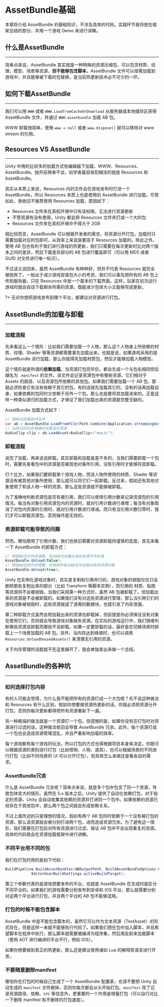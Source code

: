 # AssetBundle基础

本章将介绍 AssetBundle 的基础知识，不涉及具体的代码。实践环节我将放在框架总结的部分，并用一个游戏 Demo 来进行讲解。

## 什么是AssetBundle

---

简单点来说，AssetBundle 其实就是一种特殊的资源压缩包，可以包含材质、纹理、模型、场景等资源，**但不能够包含脚本**。AssetBundle 文件可以按需加载到游戏中，并且能够被下载的包替换，是当前热更新技术必不可少的一环。

## 如何下载AssetBundle

---

我们可以用 `WWW` 或者 `WWW.LoadfromCacheOrDownload` 从服务器或本地缓存区获得 AssetBundle 文件，并通过 `WWW.assetbundle` 加载 AB 包。

WWW 卸载很简单，使用 `www = null` 或者 `www.dispose()` 就可以移除对 www stream 的引用。

## Resources VS AssetBundle

---

Unity 中用的比较多的加载方式有编辑器下加载、WWW、Resources、AssetBundle。抛开前两者不谈，初学者最容易犯糊涂的就是 Resources 和 AssetBundle。

其实从本质上来说，Resources 内的文件会在游戏发布时打进一个 AssetBundle，所以 Resources 本质上也是使用的 AssetBundle 进行加载。尽管如此，我依旧不推荐使用 Resources 加载，原因如下：

* Resources 文件夹在真机环境中只有读权限，无法进行资源更新
* 不管资源有没有使用，Unity 都会把 Resources 文件夹打成一个大的包
* Resources 文件夹在真机环境中不得大于 2GB

相比较而言，AssetBundle 可以根据开发者的需求，将资源分开打包，加载时只需要加载对应的包即可，从效率上来说是要高于 Resources 加载的。除此之外，使用 AB 包也有利于我们进行游戏的热更新，我们只需要在每次更新时比对两个版本之间的差异，然后下载差异部分的 AB 包进行覆盖即可（可以用 MD5 或者 GUID 对文件进行唯一标识）。

不过话又说回来，虽然 AssetBundle 有种种好，但并不代表 Resources 就完全被抛弃了。一般出于减少游戏安装包大小的考虑，我们可以事先把所有的 AB 包上传到服务器，只在 Resources 中放一个基本的下载界面。这样，玩家在初次运行游戏时就会自动下载剩余所需的资源，既能减少包体大小又能够完成更新。

?> 无论你想把游戏发布到哪个平台，都建议对资源进行打包。

## AssetBundle的加载与卸载

---

### 加载流程

先来看这么一个情形：比如我们需要加载一个人物，那么这个人物身上所依赖的材质、纹理、Shader 等等资源都需要事先加载出来。也就是说，如果游戏采用的是 AssetBundle 进行加载，那么你就得先加载材质包，然后才能够加载人物模型。

这个情形就是所谓的**依赖加载**。当资源打包完毕后，都会生成一个与包名相同但后缀名为 `.manifest` 的文件。该文件会记录资源包中有哪些资源、它们相对于 Assets 的路径、以及资源包所依赖的其他包。如果我们需要加载一个 AB 包，那就必须检查它有没有依赖于其它的包，有的话就先加载其它的，没有的话再加载自身，如果依赖的包同时又依赖于另外一个包，那么也是要将其加载进来的。正是这样一种类似递归的加载方式，才保证了我们加载出来的资源是完整无缺的。

AssetBundle 加载方式如下：

```csharp
// 把AB包加载到内存中
var ab = AssetBundle.LoadFromFile(Path.Combine(Application.streamingAssetsPath, "myassetBundle"));
// 从AB包的内存镜像中加载音乐资源
AudioClip clip = ab.LoadAsset<AudioClip>("music");
```

### 卸载流程

说完了加载，再来说说卸载。其实卸载和加载是差不多的，当我们需要卸载一个包时，需要先查看包中的资源是否被其他对象所引用，没有引用时才能够将其卸载。

打个比方，如果我们要卸载某个游戏人物，而该人物所使用的材质、Shader 等资源没有被其他对象所使用，那么就可以将它们一起卸载。反过来，假如还有其他对象使用了和该人物一样的资源，那么这些资源就不能够被卸载。

为了准确地判断资源包是否有被引用，我们可以使用引用计数来记录资源包的引用情况。每当有对象引用资源包内的资源时，就对引用计数进行递增；每当有对象取消了对包内资源的引用时，就对引用计数进行递减。而只有当引用计数归零时，我们才可以卸载资源包，否则操作是无效的。

### 资源卸载可能导致的问题

然而，哪怕使用了引用计数，我们也依旧需要对资源卸载持谨慎的态度。首先来看一下 AssetBundle 的卸载方式：

```csharp
// 释放AB包的内存镜像，但对AB包加载出来的资源不作处理
AssetBundle.Unload(false);
// 释放AB包的内存镜像，并销毁所有从AB包中加载出来的资源对象
AssetBundle.Unload(true);
```

Unity 在实例化游戏对象时，其实是复制和引用并行的，游戏对象的销毁仅仅只会删除那些复制出来的部分（比如 Transform 等脚本实例），而引用的 材质、贴图等资源则不会被销毁。当我们采用第一种方式时，虽然 AB 包被卸载了，但加载出来的资源是不会被卸载的。如果我们没有对这些资源进行管理，那么当引用它们的游戏对象被销毁时，这些资源就成了游离的数据块，也就引发了内存泄漏。

第二种卸载方式虽然会把加载出来的资源也卸载掉，但前提是你必须保证没有对象在使用它们，否则就会导致游戏对象缺失资源。在实际的游戏运行中，我们很难判断哪些资源该卸载而哪些不该卸载，如果一定要卸载的话，最好是在切换场景时卸载上一个场景加载的 AB 包。另外，当内存达到峰值时，也可以调用 `Resources.UnloadUnusedAssets()` 来清理无引用的资源。

关于内存管理的话题就不在这里展开了，我会单独拿出来做一个总结。

## AssetBundle的各种坑

---

### 如何选择打包内容

有的人可能会觉得，为什么我不能把所有的资源打成一个大包呢？先不说这种做法和 Resources 有什么区别，假如你想要做资源热更新的话，你就必须把资源分开打包，否则你每次更新都得把所有资源重新下一遍。

另一种极端的做法就是一个资源打一个包。但遗憾的是，如果你没有在打包时对资源进行过滤的话，这种做法依旧会导致 AssetBundle 冗余。此外，每个资源打成一个包也会造成资源管理混乱，并且严重影响加载的效率。

每个游戏都有每个游戏的玩法，所以打包的方式也得根据项目本身来决定。你既可以根据资源的类别进行打包（比如怪物、人物、道具），也可以根据场景的不同进行打包（比如不同场景的 UI 可以分开打包），但具体怎么来做还是看各自的需求。

### AssetBundle冗余

什么是 AssetBundle 冗余呢？简单点来说，就是多个包中包含了同一个资源，导致包体变大的情形。虽然在 5.x 版本之后，Unity 提供了自动化依赖打包，对于指定的资源，Unity 会自动收集其依赖的资源并打进同一个包中。如果依赖的资源已经存在于其他包中，那么两个包之间就会形成依赖关系。

不过上面所述的只是理想的情况，假如有两个 AB 包同时依赖于一个没有被打包的资源，那么该资源就会被分别打进两个包，进而造成资源冗余。为了避免这一情形，我们需要在打包前对所有资源进行过滤，保证 AB 包中不会出现重复的资源。具体的代码我会在资源加载框架中进行讲解。

### 不同平台用不同的包

我们在打包时用的是如下代码：

```csharp
BuildPipeline.BuildAssetBundles(ABOutputPath, BuildAssetBundleOptions.ChunkBasedCompression,
            EditorUserBuildSettings.activeBuildTarget);
```

第三个参数代表的是游戏想要发布的平台，也就是 AssetBundle 在生成时是区分不同平台的。如果我们的游戏需要分别发布到安卓和 IOS 平台，那么就需要分别对这两个平台进行打包，并且两个平台的 AB 包不能够混用。

### 打包的时候不能包含脚本

AssetBundle 中是不能包含脚本的，虽然它可以作为文本资源（TextAsset）的形式存在，但是这样一来就不能够执行代码了。如果我们想在包中加入脚本，并且希望脚本在程序中执行，那么脚本就需要被编译为程序集，然后用反射来加载脚本（使用 AOT 进行编译的平台不行，例如 IOS）。

如果你想要做到真正的热更新，那么还是建议使用诸如 Lua 的解释型语言进行开发。

### 不要随意删除manifest

哪怕你在打包的时候自己生成了一个 AssetBundle 配置表，也请不要把 Unity 自动生成的 `manifest` 文件删掉，否则你每次都会从头开始打包。`manifest` 除了记录资源路径、依赖、crc 等信息外，更重要的一个作用是增量打包（可以自行对比一下删除 manifest 和不删除的打包速度）。